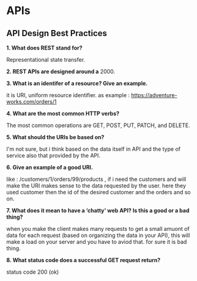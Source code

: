 # APIs
## API Design Best Practices
 

**1. What does REST stand for?**

Representational state transfer.

**2. REST APIs are designed around a** 2000.

**3. What is an identifer of a resource? Give an example.**

it is URI, uniform resource identifier. as example : https://adventure-works.com/orders/1 

**4. What are the most common HTTP verbs?**

The most common operations are GET, POST, PUT, PATCH, and DELETE.

**5. What should the URIs be based on?**

I'm not sure, but i think based on the data itself in API and the type of service also that provided by the API.

**6. Give an example of a good URI.**

like : /customers/1/orders/99/products , if i need the customers and will make the URI makes sense to the data requested by the user.
here they used customer then the id of the desired customer and the orders and so on.

**7. What does it mean to have a ‘chatty’ web API? Is this a good or a bad thing?**

when you make the client makes many requests to get a small amuont of data for each request (based on organizing the data in your API),
this will make a load on your server and you have to aviod that. for sure it is bad thing.

**8. What status code does a successful GET request return?**

status code 200 (ok)

